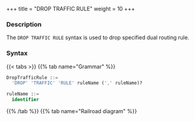 +++
title = "DROP TRAFFIC RULE"
weight = 10
+++

### Description

The `DROP TRAFFIC RULE` syntax is used to drop specified dual routing rule.

### Syntax

{{< tabs >}}
{{% tab name="Grammar" %}}
```sql
DropTrafficRule ::=
  'DROP' 'TRAFFIC' 'RULE' ruleName (',' ruleName)?

ruleName ::=
  identifier
```
{{% /tab %}}
{{% tab name="Railroad diagram" %}}
<iframe frameborder="0" name="diagram" id="diagram" width="100%" height="100%"></iframe>
{{% /tab %}}
{{< /tabs >}}

### Example

- Drop specified traffic rule

```sql
DROP TRAFFIC RULE sql_match_traffic;
```

- Drop mutiple traffic rules
```sql
DROP TRAFFIC RULE sql_match_traffic, sql_hint_traffic;
```

### Reserved word

`DROP`, `TRAFFIC`, `RULE`

### Related links

- [Reserved word](/en/user-manual/shardingsphere-proxy/distsql/syntax/reserved-word/)
